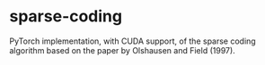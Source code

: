 # sparse-coding
 PyTorch implementation, with CUDA support, of the sparse coding algorithm based on the paper by Olshausen and Field (1997).
